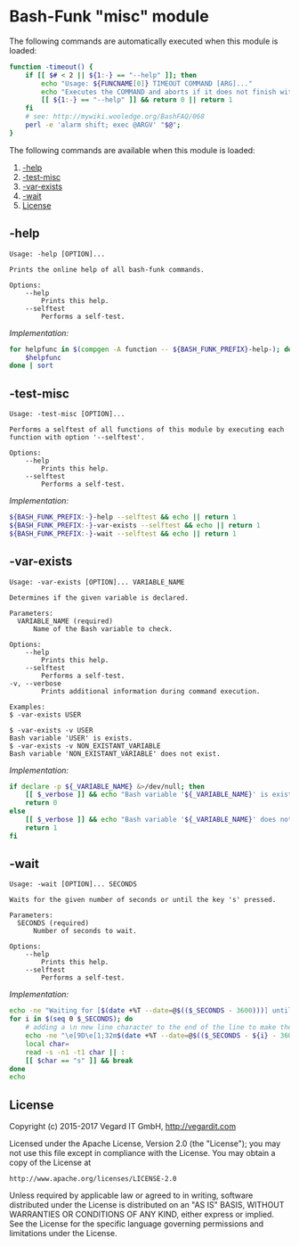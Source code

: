 # Bash-Funk "misc" module

[//]: # (THIS FILE IS GENERATED BY BASH-FUNK GENERATOR)

The following commands are automatically executed when this module is loaded:

```bash
function -timeout() {
    if [[ $# < 2 || ${1:-} == "--help" ]]; then
        echo "Usage: ${FUNCNAME[0]} TIMEOUT COMMAND [ARG]..."
        echo "Executes the COMMAND and aborts if it does not finish within the given TIMEOUT in seconds."
        [[ ${1:-} == "--help" ]] && return 0 || return 1
    fi
    # see: http://mywiki.wooledge.org/BashFAQ/068
    perl -e 'alarm shift; exec @ARGV' "$@";
}

```

The following commands are available when this module is loaded:

1. [-help](#-help)
1. [-test-misc](#-test-misc)
1. [-var-exists](#-var-exists)
1. [-wait](#-wait)
1. [License](#license)


## <a name="-help"></a>-help

```
Usage: -help [OPTION]...

Prints the online help of all bash-funk commands.

Options:
    --help 
        Prints this help.
    --selftest 
        Performs a self-test.
```

*Implementation:*
```bash
for helpfunc in $(compgen -A function -- ${BASH_FUNK_PREFIX}-help-); do
    $helpfunc
done | sort
```


## <a name="-test-misc"></a>-test-misc

```
Usage: -test-misc [OPTION]...

Performs a selftest of all functions of this module by executing each function with option '--selftest'.

Options:
    --help 
        Prints this help.
    --selftest 
        Performs a self-test.
```

*Implementation:*
```bash
${BASH_FUNK_PREFIX:-}-help --selftest && echo || return 1
${BASH_FUNK_PREFIX:-}-var-exists --selftest && echo || return 1
${BASH_FUNK_PREFIX:-}-wait --selftest && echo || return 1
```


## <a name="-var-exists"></a>-var-exists

```
Usage: -var-exists [OPTION]... VARIABLE_NAME

Determines if the given variable is declared.

Parameters:
  VARIABLE_NAME (required)
      Name of the Bash variable to check.

Options:
    --help 
        Prints this help.
    --selftest 
        Performs a self-test.
-v, --verbose 
        Prints additional information during command execution.

Examples:
$ -var-exists USER

$ -var-exists -v USER
Bash variable 'USER' is exists.
$ -var-exists -v NON_EXISTANT_VARIABLE
Bash variable 'NON_EXISTANT_VARIABLE' does not exist.
```

*Implementation:*
```bash
if declare -p ${_VARIABLE_NAME} &>/dev/null; then
    [[ $_verbose ]] && echo "Bash variable '${_VARIABLE_NAME}' is exists." || true
    return 0
else
    [[ $_verbose ]] && echo "Bash variable '${_VARIABLE_NAME}' does not exists." || true
    return 1
fi
```


## <a name="-wait"></a>-wait

```
Usage: -wait [OPTION]... SECONDS

Waits for the given number of seconds or until the key 's' pressed.

Parameters:
  SECONDS (required)
      Number of seconds to wait.

Options:
    --help 
        Prints this help.
    --selftest 
        Performs a self-test.
```

*Implementation:*
```bash
echo -ne "Waiting for [$(date +%T --date=@$(($_SECONDS - 3600)))] until $(date +%T --date=@$(($(date +%s) + $_SECONDS))). Press [s] to skip: \e[9C"
for i in $(seq 0 $_SECONDS); do
    # adding a \n new line character to the end of the line to make the output parseable by sed which is line oriented
    echo -ne "\e[9D\e[1;32m$(date +%T --date=@$(($_SECONDS - ${i} - 3600))) \e[0m\e[s\n\e[u"
    local char=
    read -s -n1 -t1 char || :
    [[ $char == "s" ]] && break
done
echo
```


## <a name="license"></a>License

Copyright (c) 2015-2017 Vegard IT GmbH, http://vegardit.com

Licensed under the Apache License, Version 2.0 (the "License");
you may not use this file except in compliance with the License.
You may obtain a copy of the License at

    http://www.apache.org/licenses/LICENSE-2.0

Unless required by applicable law or agreed to in writing, software
distributed under the License is distributed on an "AS IS" BASIS,
WITHOUT WARRANTIES OR CONDITIONS OF ANY KIND, either express or implied.
See the License for the specific language governing permissions and
limitations under the License.

